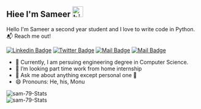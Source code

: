 ## Hiee I'm Sameer <img src="https://user-images.githubusercontent.com/1303154/88677602-1635ba80-d120-11ea-84d8-d263ba5fc3c0.gif" width="28px" alt="hi">
Hello I'm Sameer a second year student and I love to write code in Python.  
📬 Reach me out!

[![Linkedin Badge](https://img.shields.io/badge/-sameerborkar-0e76a8?style=flat&labelColor=0e76a8&logo=linkedin&logoColor=white)](https://www.linkedin.com/in/sameer-borkar-aa893b121/)
[![Twitter Badge](https://img.shields.io/badge/-@sameerborkar7-1ca0f1?style=flat&labelColor=1ca0f1&logo=twitter&logoColor=white&link=https://twitter.com/sameerborkar7)](https://twitter.com/sameerborkar7)
[![Mail Badge](https://img.shields.io/badge/-@sameerborkar25-e84393?style=flat&labelColor=e84393&logo=instagram&logoColor=white)](https://instagram.com/sameerborkar25) 
[![Mail Badge](https://img.shields.io/badge/-sameerborkar79-c0392b?style=flat&labelColor=c0392b&logo=gmail&logoColor=white)](mailto:sameerborkar79@gmail.com)

- 🔭 Currently, I am persuing engineering degree in Computer Science.
- 🤔 I’m looking part time work from home internship
- 💬 Ask me about anything except personal one 🙈
- 😄 Pronouns: He, his, Monu
<!-- - ⚡ Fun fact: I love to hang out.


**sam-79/sam-79** is a ✨ _special_ ✨ repository because its `README.md` (this file) appears on your GitHub profile.

Here are some ideas to get you started:

- 🔭 I’m currently working on ...
- 🌱 I’m currently learning ...
- 👯 I’m looking to collaborate on ...
- 🤔 I’m looking for help with ...
- 💬 Ask me about ...
- 📫 How to reach me: ...
- 😄 Pronouns: ...
- ⚡ Fun fact: ...
-->

<img style="display: block;" src="https://github-readme-stats.vercel.app/api/top-langs/?username=sam-79&layout=compact" alt="sam-79-Stats"/>
<img style="display: block;" src="https://github-readme-stats.vercel.app/api?username=sam-79&show_icons=true" alt="sam-79-Stats"/>


